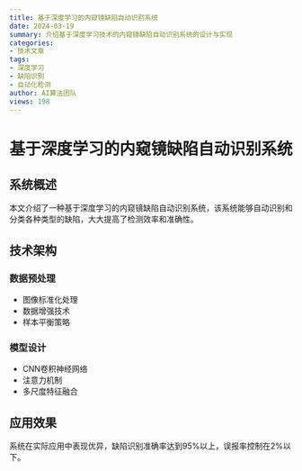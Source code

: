 ```yaml
---
title: 基于深度学习的内窥镜缺陷自动识别系统
date: 2024-03-19
summary: 介绍基于深度学习技术的内窥镜缺陷自动识别系统的设计与实现
categories:
- 技术文章
tags:
- 深度学习
- 缺陷识别
- 自动化检测
author: AI算法团队
views: 198
---
```


# 基于深度学习的内窥镜缺陷自动识别系统

## 系统概述

本文介绍了一种基于深度学习的内窥镜缺陷自动识别系统，该系统能够自动识别和分类各种类型的缺陷，大大提高了检测效率和准确性。

## 技术架构

### 数据预处理
- 图像标准化处理
- 数据增强技术
- 样本平衡策略

### 模型设计
- CNN卷积神经网络
- 注意力机制
- 多尺度特征融合

## 应用效果

系统在实际应用中表现优异，缺陷识别准确率达到95%以上，误报率控制在2%以下。
